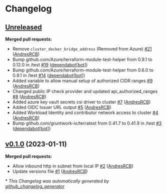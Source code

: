 # Changelog

## [Unreleased](https://github.com/AndresRCB/aks-public-cluster/tree/HEAD)

**Merged pull requests:**

- Remove `cluster_docker_bridge_address` \(Removed from Azure\) [\#21](https://github.com/AndresRCB/aks-public-cluster/pull/21) ([AndresRCB](https://github.com/AndresRCB))
- Bump github.com/Azure/terraform-module-test-helper from 0.9.1 to 0.12.0 in /test [\#19](https://github.com/AndresRCB/aks-public-cluster/pull/19) ([dependabot[bot]](https://github.com/apps/dependabot))
- Bump github.com/Azure/terraform-module-test-helper from 0.6.0 to 0.9.1 in /test [\#14](https://github.com/AndresRCB/aks-public-cluster/pull/14) ([dependabot[bot]](https://github.com/apps/dependabot))
- Added variable to allow manual setup of authorized CIDR ranges [\#9](https://github.com/AndresRCB/aks-public-cluster/pull/9) ([AndresRCB](https://github.com/AndresRCB))
- Changed public IP check provider and updated api\_authorized\_ranges [\#8](https://github.com/AndresRCB/aks-public-cluster/pull/8) ([AndresRCB](https://github.com/AndresRCB))
- Added azure key vault secrets csi driver to cluster [\#7](https://github.com/AndresRCB/aks-public-cluster/pull/7) ([AndresRCB](https://github.com/AndresRCB))
- Added OIDC Issuer URL output [\#5](https://github.com/AndresRCB/aks-public-cluster/pull/5) ([AndresRCB](https://github.com/AndresRCB))
- Added Workload Identity and contributor network access to cluster [\#4](https://github.com/AndresRCB/aks-public-cluster/pull/4) ([AndresRCB](https://github.com/AndresRCB))
- Bump github.com/gruntwork-io/terratest from 0.41.7 to 0.41.9 in /test [\#3](https://github.com/AndresRCB/aks-public-cluster/pull/3) ([dependabot[bot]](https://github.com/apps/dependabot))

## [v0.1.0](https://github.com/AndresRCB/aks-public-cluster/tree/v0.1.0) (2023-01-11)

**Merged pull requests:**

- Allow inbound http in subnet from local IP [\#2](https://github.com/AndresRCB/aks-public-cluster/pull/2) ([AndresRCB](https://github.com/AndresRCB))
- Update versions file [\#1](https://github.com/AndresRCB/aks-public-cluster/pull/1) ([AndresRCB](https://github.com/AndresRCB))



\* *This Changelog was automatically generated by [github_changelog_generator](https://github.com/github-changelog-generator/github-changelog-generator)*
